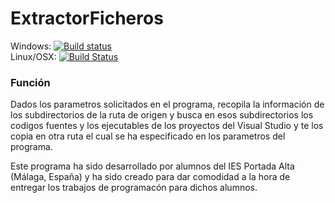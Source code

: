 # ExtractorFicheros
Windows: [![Build status](https://ci.appveyor.com/api/projects/status/nlq03nc95q5d8xac/branch/master?svg=true)](https://ci.appveyor.com/project/ElAdrixHD/extractorficheros/branch/master)  
Linux/OSX: [![Build Status](https://travis-ci.org/ElAdrixHD/ExtractorFicheros.svg?branch=master)](https://travis-ci.org/ElAdrixHD/ExtractorFicheros)  
  
### Función

Dados los parametros solicitados en el programa, recopila la información de los subdirectorios de la ruta de origen y busca en esos subdirectorios los codigos fuentes y los ejecutables de los proyectos del Visual Studio y te los copia en otra ruta el cual se ha especificado en los parametros del programa.

Este programa ha sido desarrollado por alumnos del IES Portada Alta (Málaga, España) y ha sido creado para dar comodidad a la hora de entregar los trabajos de programacón para dichos alumnos.  
